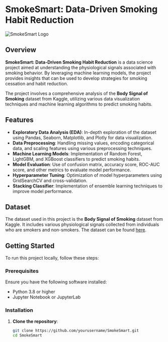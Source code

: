 # SmokeSmart: Data-Driven Smoking Habit Reduction

![SmokeSmart Logo](https://via.placeholder.com/600x200.png?text=SmokeSmart)

## Overview

**SmokeSmart: Data-Driven Smoking Habit Reduction** is a data science project aimed at understanding the physiological signals associated with smoking behavior. By leveraging machine learning models, the project provides insights that can be used to develop strategies for smoking cessation and habit reduction.

The project involves a comprehensive analysis of the **Body Signal of Smoking** dataset from Kaggle, utilizing various data visualization techniques and machine learning algorithms to predict smoking habits.

## Features

- **Exploratory Data Analysis (EDA)**: In-depth exploration of the dataset using Pandas, Seaborn, Matplotlib, and Plotly for data visualization.
- **Data Preprocessing**: Handling missing values, encoding categorical data, and scaling features using various preprocessing techniques.
- **Machine Learning Models**: Implementation of Random Forest, LightGBM, and XGBoost classifiers to predict smoking habits.
- **Model Evaluation**: Use of confusion matrix, accuracy score, ROC-AUC score, and other metrics to evaluate model performance.
- **Hyperparameter Tuning**: Optimization of model hyperparameters using GridSearchCV and cross-validation.
- **Stacking Classifier**: Implementation of ensemble learning techniques to improve model performance.

## Dataset

The dataset used in this project is the **Body Signal of Smoking** dataset from Kaggle. It includes various physiological signals collected from individuals who are smokers and non-smokers. The dataset can be found [here](https://www.kaggle.com/datasets).

## Getting Started

To run this project locally, follow these steps:

### Prerequisites

Ensure you have the following software installed:

- Python 3.8 or higher
- Jupyter Notebook or JupyterLab

### Installation

1. **Clone the repository**:
   ```bash
   git clone https://github.com/yourusername/SmokeSmart.git
   cd SmokeSmart

